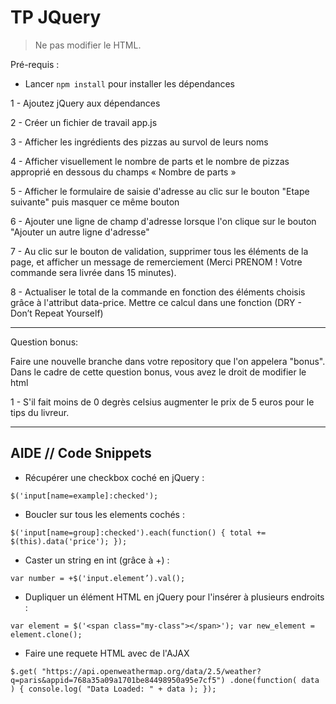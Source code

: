 TP JQuery
============

> Ne pas modifier le HTML.

Pré-requis : 
- Lancer `npm install` pour installer les dépendances

1 - Ajoutez jQuery aux dépendances

2 - Créer un fichier de travail app.js

3 - Afficher les ingrédients des pizzas au survol de leurs noms 

4 - Afficher visuellement le nombre de parts et le nombre de pizzas approprié en dessous du champs « Nombre de parts »

5 - Afficher le formulaire de saisie d'adresse au clic sur le bouton "Etape suivante" puis masquer ce même bouton

6 - Ajouter une ligne de champ d'adresse lorsque l'on clique sur le bouton "Ajouter un autre ligne d'adresse"

7 - Au clic sur le bouton de validation, supprimer tous les éléments de la page, et afficher un message de remerciement (Merci PRENOM ! Votre commande sera livrée dans 15 minutes).

8 - Actualiser le total de la commande en fonction des éléments choisis grâce à l'attribut data-price. Mettre ce calcul dans une fonction (DRY - Don’t Repeat Yourself)


----------


Question bonus:

Faire une nouvelle branche dans votre repository que l'on appelera "bonus". Dans le cadre de cette question bonus, vous avez le droit de modifier le html

1 - S'il fait moins de 0 degrès celsius augmenter le prix de 5 euros pour le tips du livreur.


----------


AIDE // Code Snippets
---------------------

- Récupérer une checkbox coché en jQuery :

`$('input[name=example]:checked');`

- Boucler sur tous les elements cochés :

`$('input[name=group]:checked').each(function() {
	total += $(this).data('price');
});`

- Caster un string en int (grâce à +) :

`var number = +$('input.element’).val();`

- Dupliquer un élément HTML en jQuery pour l'insérer à plusieurs endroits :

`var element = $('<span class="my-class"></span>');
var new_element = element.clone();`

- Faire une requete HTML avec de l'AJAX

``
$.get( "https://api.openweathermap.org/data/2.5/weather?q=paris&appid=768a35a09a1701be84498950a95e7cf5")
  .done(function( data ) {
    console.log( "Data Loaded: " + data );
  });
	``